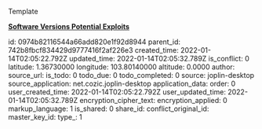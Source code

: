 Template

**<ins>Software Versions
</ins>**
**<ins>Potential Exploits</ins>**

id: 0974b82116544a66add820e1f92d8944
parent_id: 742b8fbcf834429d9777416f2af226e3
created_time: 2022-01-14T02:05:22.792Z
updated_time: 2022-01-14T02:05:32.789Z
is_conflict: 0
latitude: 1.36730000
longitude: 103.80140000
altitude: 0.0000
author: 
source_url: 
is_todo: 0
todo_due: 0
todo_completed: 0
source: joplin-desktop
source_application: net.cozic.joplin-desktop
application_data: 
order: 0
user_created_time: 2022-01-14T02:05:22.792Z
user_updated_time: 2022-01-14T02:05:32.789Z
encryption_cipher_text: 
encryption_applied: 0
markup_language: 1
is_shared: 0
share_id: 
conflict_original_id: 
master_key_id: 
type_: 1